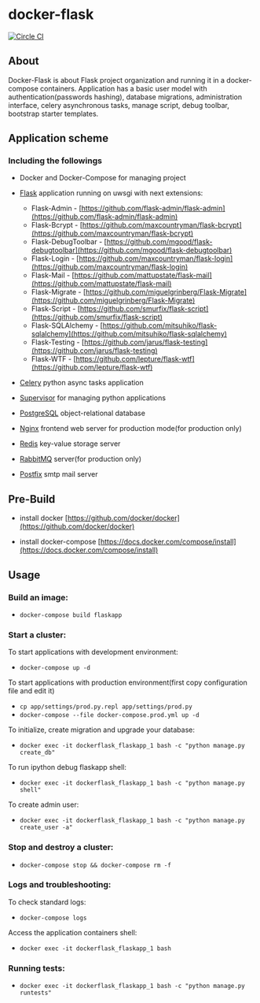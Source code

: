 docker-flask
============

[![Circle CI](https://circleci.com/gh/ip0000h/docker-flask.svg?style=svg)](https://circleci.com/gh/ip0000h/docker-flask)


## About

Docker-Flask is about Flask project organization and running it in a docker-compose containers.
Application has a basic user model with authentication(passwords hashing), database migrations,
administration interface, celery asynchronous tasks, manage script,
debug toolbar, bootstrap starter templates.



## Application scheme


### Including the followings

- Docker and Docker-Compose for managing project


- [Flask](https://github.com/mitsuhiko/flask) application running on uwsgi with next extensions:

  - Flask-Admin - [https://github.com/flask-admin/flask-admin](https://github.com/flask-admin/flask-admin)
  - Flask-Bcrypt - [https://github.com/maxcountryman/flask-bcrypt](https://github.com/maxcountryman/flask-bcrypt)
  - Flask-DebugToolbar - [https://github.com/mgood/flask-debugtoolbar](https://github.com/mgood/flask-debugtoolbar)
  - Flask-Login - [https://github.com/maxcountryman/flask-login](https://github.com/maxcountryman/flask-login)
  - Flask-Mail - [https://github.com/mattupstate/flask-mail](https://github.com/mattupstate/flask-mail)
  - Flask-Migrate - [https://github.com/miguelgrinberg/Flask-Migrate](https://github.com/miguelgrinberg/Flask-Migrate)
  - Flask-Script - [https://github.com/smurfix/flask-script](https://github.com/smurfix/flask-script)
  - Flask-SQLAlchemy - [https://github.com/mitsuhiko/flask-sqlalchemy](https://github.com/mitsuhiko/flask-sqlalchemy)
  - Flask-Testing - [https://github.com/jarus/flask-testing](https://github.com/jarus/flask-testing)
  - Flask-WTF - [https://github.com/lepture/flask-wtf](https://github.com/lepture/flask-wtf)


- [Celery](http://www.celeryproject.org/install/) python async tasks application


- [Supervisor](http://supervisord.org/) for managing python applications


- [PostgreSQL](http://www.postgresql.org/) object-relational database


- [Nginx](http://nginx.org/) frontend web server for production mode(for production only)


- [Redis](http://redis.io/) key-value storage server


- [RabbitMQ](http://www.rabbitmq.com/) server(for production only)


- [Postfix](http://www.postfix.org/) smtp mail server



## Pre-Build

- install docker [https://github.com/docker/docker](https://github.com/docker/docker)

- install docker-compose [https://docs.docker.com/compose/install](https://docs.docker.com/compose/install)



## Usage

### Build an image:

- ```docker-compose build flaskapp```


### Start a cluster:

To start applications with development environment:

- ```docker-compose up -d```

To start applications with production environment(first copy configuration file and edit it)

- ```cp app/settings/prod.py.repl app/settings/prod.py```
- ```docker-compose --file docker-compose.prod.yml up -d```

To initialize, create migration and upgrade your database:

- ```docker exec -it dockerflask_flaskapp_1 bash -c "python manage.py create_db"```

To run ipython debug flaskapp shell:

- ```docker exec -it dockerflask_flaskapp_1 bash -c "python manage.py shell"```

To create admin user:

- ```docker exec -it dockerflask_flaskapp_1 bash -c "python manage.py create_user -a"```


### Stop and destroy a cluster:

- ```docker-compose stop && docker-compose rm -f```


### Logs and troubleshooting:

To check standard logs:

- ```docker-compose logs```

Access the application containers shell:

- ```docker exec -it dockerflask_flaskapp_1 bash```


### Running tests:

- ```docker exec -it dockerflask_flaskapp_1 bash -c "python manage.py runtests"```
